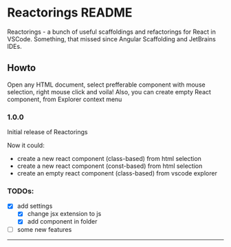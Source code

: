 # Reactorings README

Reactorings - a bunch of useful scaffoldings and refactorings for React in VSCode.
Something, that missed since Angular Scaffolding and JetBrains IDEs.

## Howto
Open any HTML document, select prefferable component with mouse selection, right mouse click and voila!
Also, you can create empty React component, from Explorer context menu

### 1.0.0

Initial release of Reactorings

Now it could:
- create a new react component (class-based) from html selection
- create a new react component (const-based) from html selection
- create an empty react component (class-based) from vscode explorer

### TODOs:

- [x] add settings
  - [x] change jsx extension to js
  - [x] add component in folder
- [ ] some new features

-------------------------------------------------------------------------------------
